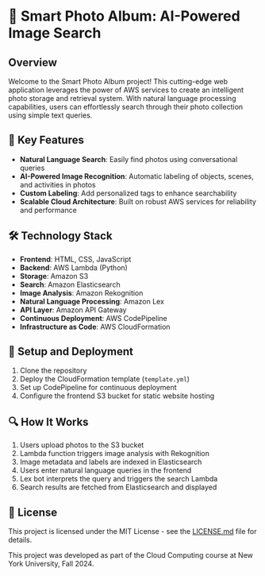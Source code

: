 # 📸 Smart Photo Album: AI-Powered Image Search

## Overview

Welcome to the Smart Photo Album project! This cutting-edge web application leverages the power of AWS services to create an intelligent photo storage and retrieval system. With natural language processing capabilities, users can effortlessly search through their photo collection using simple text queries.

## 🚀 Key Features

- **Natural Language Search**: Easily find photos using conversational queries
- **AI-Powered Image Recognition**: Automatic labeling of objects, scenes, and activities in photos
- **Custom Labeling**: Add personalized tags to enhance searchability
- **Scalable Cloud Architecture**: Built on robust AWS services for reliability and performance

## 🛠️ Technology Stack

- **Frontend**: HTML, CSS, JavaScript
- **Backend**: AWS Lambda (Python)
- **Storage**: Amazon S3
- **Search**: Amazon Elasticsearch
- **Image Analysis**: Amazon Rekognition
- **Natural Language Processing**: Amazon Lex
- **API Layer**: Amazon API Gateway
- **Continuous Deployment**: AWS CodePipeline
- **Infrastructure as Code**: AWS CloudFormation

## 🔧 Setup and Deployment

1. Clone the repository
2. Deploy the CloudFormation template (`template.yml`)
3. Set up CodePipeline for continuous deployment
4. Configure the frontend S3 bucket for static website hosting

## 🔍 How It Works

1. Users upload photos to the S3 bucket
2. Lambda function triggers image analysis with Rekognition
3. Image metadata and labels are indexed in Elasticsearch
4. Users enter natural language queries in the frontend
5. Lex bot interprets the query and triggers the search Lambda
6. Search results are fetched from Elasticsearch and displayed

## 📜 License

This project is licensed under the MIT License - see the [LICENSE.md](LICENSE.md) file for details.

This project was developed as part of the Cloud Computing course at New York University, Fall 2024.
